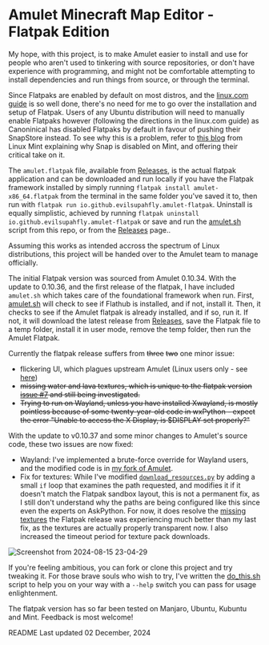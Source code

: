 # Amulet Minecraft Map Editor - Flatpak Edition
My hope, with this project, is to make Amulet easier to install and use for people who aren't used to tinkering with source repositories, or don't have experience with programming, and might not be comfortable attempting to install dependencies and run things from source, or through the terminal.

Since Flatpaks are enabled by default on most distros, and the [linux.com guide](https://www.linux.com/training-tutorials/how-install-and-use-flatpak-linux/) is so well done, there's no need for me to go over the installation and setup of Flatpak. Users of any Ubuntu distribution will need to manually enable Flatpaks however (following the directions in the linux.com guide) as Canoninical has disabled Flatpaks by default in favour of pushing their SnapStore instead. To see why this is a problem, refer to [this blog](https://linuxmint-user-guide.readthedocs.io/en/latest/snap.html) from Linux Mint explaining why Snap is disabled on Mint, and offering their critical take on it.

The `amulet.flatpak` file, available from [Releases](https://github.com/EvilSupahFly/Amulet-Flatpak/releases), is the actual flatpak application and can be downloaded and run locally if you have the Flatpak framework installed by simply running `flatpak install amulet-x86_64.flatpak` from the terminal in the same folder you've saved it to, then run with `flatpak run io.github.evilsupahfly.amulet-flatpak`. Uninstall is equally simplistic, achieved by running `flatpak uninstall io.github.evilsupahfly.amulet-flatpak` or save and run the [amulet.sh](https://github.com/EvilSupahFly/Amulet-Flatpak/blob/testing/amulet.sh) script from this repo, or from the [Releases](https://github.com/EvilSupahFly/Amulet-Flatpak/releases) page..

Assuming this works as intended accross the spectrum of Linux distributions, this project will be handed over to the Amulet team to manage officially.

The initial Flatpak version was sourced from Amulet 0.10.34. With the update to 0.10.36, and the first release of the flatpak, I have included `amulet.sh` which takes care of the foundational framework when run. First, [amulet.sh](https://github.com/EvilSupahFly/Amulet-Flatpak/blob/testing/amulet.sh) will check to see if Flathub is installed, and if not, install it. Then, it checks to see if the Amulet flatpak is already installed, and if so, run it. If not, it will download the latest release from [Releases](https://github.com/EvilSupahFly/Amulet-Flatpak/releases), save the Flatpak file to a temp folder, install it in user mode, remove the temp folder, then run the Amulet Flatpak.

Currently the flatpak release suffers from ~~three~~ ~~two~~ one minor issue: 
  - flickering UI, which plagues upstream Amulet (Linux users only - see [here](https://github.com/Amulet-Team/Amulet-Map-Editor/issues))
  - ~~missing water and lava textures, which is unique to the flatpak version [issue #7](https://github.com/EvilSupahFly/Amulet-Flatpak/issues/7) and still being investigated.~~
  - ~~Trying to run on Wayland, unless you have installed Xwayland, is mostly pointless because of some twenty-year-old code in wxPython - expect the error "Unable to access the X Display, is $DISPLAY set properly?"~~

With the update to v0.10.37 and some minor changes to Amulet's source code, these two issues are now fixed:
  - Wayland: I've implemented a brute-force override for Wayland users, and the modified code is in [my fork of Amulet](https://github.com/EvilSupahFly/Amulet-Map-Editor).
  - Fix for textures: While I've modified [`download_resources.py`](https://github.com/EvilSupahFly/Minecraft-Model-Reader/blob/master/minecraft_model_reader/api/resource_pack/java/download_resources.py#L85) by adding a small `if` loop that examines the path requested, and modifies it if it doesn't match the Flatpak sandbox layout, this is not a permanent fix, as I still don't understand why the paths are being configured like this since even the experts on AskPython. For now, it does resolve the [missing textures](https://github.com/EvilSupahFly/Amulet-Flatpak/issues/7) the Flatpak release was experiencing much better than my last fix, as the textures are actually properly transparent now. I also increased the timeout period for texture pack downloads.

![Screenshot from 2024-08-15 23-04-29](https://github.com/user-attachments/assets/c9d42035-67e2-4f0a-8515-a325c0a36532)

If you're feeling ambitious, you can fork or clone this project and try tweaking it. For those brave souls who wish to try, I've written the [do_this.sh](https://github.com/EvilSupahFly/Amulet-Flatpak/blob/testing/do_this.sh) script to help you on your way with a `--help` switch you can pass for usage enlightenment.

The flatpak version has so far been tested on Manjaro, Ubuntu, Kubuntu and Mint. Feedback is most welcome!

README Last updated 02 December, 2024
